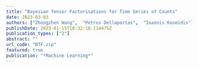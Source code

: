 ```yaml
---
title: "Bayesian Tensor Factorisations for Time Series of Counts"
date: 2023-03-03
authors: ["Zhongzhen Wang",  "Petros Dellaportas",  "Ioannis Kosmidis"]
publishDate: 2023-01-15T18:32:18.114475Z
publication_types: ["2"]
abstract: ""
url_code: "BTF.zip" 
featured: true
publication: "*Machine Learning*"
---
```


